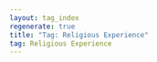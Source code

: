 ```yaml
---
layout: tag_index
regenerate: true
title: "Tag: Religious Experience"
tag: Religious Experience
---
```

